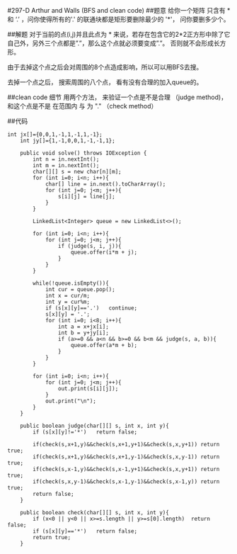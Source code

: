 #297-D Arthur and Walls (BFS and clean code)
##题意
给你一个矩阵 只含有 * 和 ‘.’ ，问你使得所有的'.' 的联通块都是矩形要删除最少的 '*'， 问你要删多少个。

##解题
对于当前的点(i,j)并且此点为 * 来说，若存在包含它的2*2正方形中除了它自己外，另外三个点都是”.”，那么这个点就必须要变成”.”。 否则就不会形成长方形。

由于去掉这个点之后会对周围的8个点造成影响，所以可以用BFS去搜。

去掉一个点之后， 搜索周围的八个点， 看有没有合理的加入queue的。

##clean code 细节
用两个方法， 来验证一个点是不是合理 （judge method)， 和这个点是不是 在范围内 与 为 "." （check method）

##代码
```
int jx[]={0,0,1,-1,1,-1,1,-1};
    int jy[]={1,-1,0,0,1,-1,-1,1};

    public void solve() throws IOException {
        int n = in.nextInt();
        int m = in.nextInt();
        char[][] s = new char[n][m];
        for (int i=0; i<n; i++){
            char[] line = in.next().toCharArray();
            for (int j=0; j<m; j++){
                s[i][j] = line[j];
            }
        }

        LinkedList<Integer> queue = new LinkedList<>();

        for (int i=0; i<n; i++){
            for (int j=0; j<m; j++){
                if (judge(s, i, j)){
                    queue.offer(i*m + j);
                }
            }
        }

        while(!queue.isEmpty()){
            int cur = queue.pop();
            int x = cur/m;
            int y = cur%m;
            if (s[x][y]=='.')   continue;
            s[x][y] = '.';
            for (int i=0; i<8; i++){
                int a = x+jx[i];
                int b = y+jy[i];
                if (a>=0 && a<n && b>=0 && b<m && judge(s, a, b)){
                    queue.offer(a*m + b);
                }
            }
        }

        for (int i=0; i<n; i++){
            for (int j=0; j<m; j++){
                out.print(s[i][j]);
            }
            out.print("\n");
        }
    }
    
    public boolean judge(char[][] s, int x, int y){
        if (s[x][y]!='*')   return false;

        if(check(s,x+1,y)&&check(s,x+1,y+1)&&check(s,x,y+1)) return true;
        if(check(s,x+1,y)&&check(s,x+1,y-1)&&check(s,x,y-1)) return true;
        if(check(s,x-1,y)&&check(s,x-1,y+1)&&check(s,x,y+1)) return true;
        if(check(s,x,y-1)&&check(s,x-1,y-1)&&check(s,x-1,y)) return true;
        return false;
    }

    public boolean check(char[][] s, int x, int y){
        if (x<0 || y<0 || x>=s.length || y>=s[0].length)  return false;
        if (s[x][y]=='*')   return false;
        return true;
    }
``` 